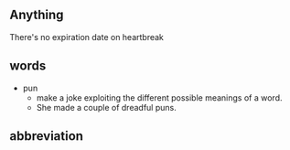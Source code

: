 ## Anything
There's no expiration date on heartbreak


## words
- pun
  - make a joke exploiting the different possible meanings of a word.
  - She made a couple of dreadful puns.

## abbreviation

